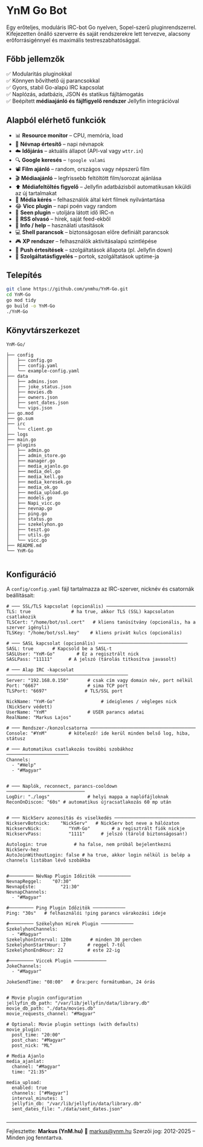 # YnM Go Bot

Egy erőteljes, moduláris IRC-bot Go nyelven, Sopel-szerű pluginrendszerrel. Kifejezetten önálló szerverre és saját rendszerekre lett tervezve, alacsony erőforrásigénnyel és maximális testreszabhatósággal.

## Főbb jellemzők

✅ Modularitás pluginokkal  
✅ Könnyen bővíthető új parancsokkal  
✅ Gyors, stabil Go-alapú IRC kapcsolat  
✅ Naplózás, adatbázis, JSON és statikus fájltámogatás  
✅ Beépített **médiaajánló és fájlfigyelő rendszer** Jellyfin integrációval

## Alapból elérhető funkciók

* 📊 **Resource monitor** – CPU, memória, load  
* 🧍 **Névnap értesítő** – napi névnapok  
* ☁️ **Időjárás** – aktuális állapot (API-val vagy `wttr.in`)  
* 🔍 **Google keresés** – `!google valami`  
* 📽️ **Film ajánló** – random, országos vagy népszerű film  
* 🎬 **Médiaajánló** – legfrissebb feltöltött film/sorozat ajánlása  
* ⬆️ **Médiafeltöltés figyelő** – Jellyfin adatbázisból automatikusan kiküldi az új tartalmakat  
* 📝 **Média kérés** – felhasználók által kért filmek nyilvántartása  
* 😂 **Vicc plugin** – napi poén vagy random  
* 📆 **Seen plugin** – utoljára látott idő IRC-n  
* 📡 **RSS olvasó** – hírek, saját feed-ekből  
* 💬 **Info / help** – használati utasítások  
* 💻 **Shell parancsok** – biztonságosan előre definiált parancsok  
* 🎮 **XP rendszer** – felhasználók aktivitásalapú szintlépése  
* 🔔 **Push értesítések** – szolgáltatások állapota (pl. Jellyfin down)  
* 🔧 **Szolgáltatásfigyelés** – portok, szolgáltatások uptime-ja

## Telepítés

```bash
git clone https://github.com/ynmhu/YnM-Go.git
cd YnM-Go
go mod tidy
go build -o YnM-Go
./YnM-Go
```

## Könyvtárszerkezet

```
YnM-Go/

├── config
│   ├── config.go
│   ├── config.yaml
│   └── example-config.yaml
├── data
│   ├── admins.json
│   ├── joke_status.json
│   ├── movies.db
│   ├── owners.json
│   ├── sent_dates.json
│   └── vips.json
├── go.mod
├── go.sum
├── irc
│   └── client.go
├── logs
├── main.go
├── plugins
│   ├── admin.go
│   ├── admin_store.go
│   ├── manager.go
│   ├── media_ajanlo.go
│   ├── media_del.go
│   ├── media_kell.go
│   ├── media_keresek.go
│   ├── media_ok.go
│   ├── media_upload.go
│   ├── models.go
│   ├── Napi_vicc.go
│   ├── nevnap.go
│   ├── ping.go
│   ├── status.go
│   ├── szekelyhon.go
│   ├── teszt.go
│   ├── utils.go
│   └── vicc.go
├── README.md
└── YnM-Go


```

## Konfiguráció

A `config/config.yaml` fájl tartalmazza az IRC-szerver, nicknév és csatornák beállításait:

```
# ─── SSL/TLS kapcsolat (opcionális) ─────────────────────────────────
TLS: true               # ha true, akkor TLS (SSL) kapcsolaton csatlakozik
TLSCert: "/home/bot/ssl.cert"   # kliens tanúsítvány (opcionális, ha a szerver igényli)
TLSKey: "/home/bot/ssl.key"    # kliens privát kulcs (opcionális)

# ─── SASL kapcsolat (opcionális) ─────────────────────────────────
SASL: true       # Kapcsold be a SASL-t
SASLUser: "YnM-Go"        # Ez a regisztrált nick
SASLPass: "11111"      # A jelszó (tárolás titkosítva javasolt)

# ─── Alap IRC ‑kapcsolat ─────────────────────────────────────────────
Server: "192.168.0.150"       # csak cím vagy domain név, port nélkül
Port: "6667"                  # sima TCP port
TLSPort: "6697"              # TLS/SSL port

NickName: "YnM-Go"                 # ideiglenes / végleges nick (NickServ védett)
UserName: "YnM"               # USER parancs adatai
RealName: "Markus Lajos"

# ─── Rendszer‑/­konzolcsatorna ───────────────────────────────────────
Console: "#YnM"        # kötelező! ide kerül minden belső log, hiba, státusz

# ─── Automatikus csatlakozás további szobákhoz ───────────────────────
Channels:
  - "#Help"
  - "#Magyar"
  

# ─── Naplók, reconnect, parancs‑cooldown ─────────────────────────────
LogDir: "./logs"              # helyi mappa a naplófájloknak
ReconOnDiscon: "60s" # automatikus újracsatlakozás 60 mp után


# ─── NickServ azonosítás és viselkedés ──────────────────────────────
NickservBotnick:    "NickServ"   # NickServ bot neve a hálózaton
NickservNick:          "YnM-Go"        # a regisztrált fiók nickje
NickservPass:          "1111"      # jelszó (tárold biztonságosan!)

Autologin: true          # ha false, nem próbál bejelentkezni NickServ-hez
AutoJoinWithoutLogin: false # ha true, akkor login nélkül is belép a channels listában lévő szobákba


#───────── NévNap Plugin Időzitök ──────────── 
NevnapReggel:    "07:30"
NevnapEste:         "21:30"
NevnapChannels:
  - "#Magyar"
  
#───────── Ping Plugin Időzitök ──────────── 
Ping: "30s"   # felhasználói !ping parancs várakozási ideje

#───────── Székelyhon Hírek Plugin ──────────── 
SzekelyhonChannels:
  - "#Magyar"
SzekelyhonInterval: 120m       # minden 30 percben
SzekelyhonStartHour: 7        # reggel 7-től
SzekelyhonEndHour: 22         # este 22-ig

#───────── Viccek Plugin ──────────── 
JokeChannels:
  - "#Magyar"

JokeSendTime: "08:00"   # Óra:perc formátumban, 24 órás


# Movie plugin configuration
jellyfin_db_path: "/var/lib/jellyfin/data/library.db"
movie_db_path: "./data/movies.db"
movie_requests_channel: "#Magyar"

# Optional: Movie plugin settings (with defaults)
movie_plugin:
  post_time: "20:00"
  post_chan: "#Magyar"
  post_nick: "ML"
  
# Media Ajanlo 
media_ajanlat:
  channel: "#Magyar"
  time: "21:35"
  
media_upload:
  enabled: true
  channels: ["#Magyar"]
  interval_minutes: 1
  jellyfin_db: "/var/lib/jellyfin/data/library.db"
  sent_dates_file: "./data/sent_dates.json"


```

---

Fejlesztette: **Markus (YnM.hu)**
📧 [markus@ynm.hu](mailto:markus@ynm.hu)
Szerzői jog: 2012-2025 – Minden jog fenntartva.
